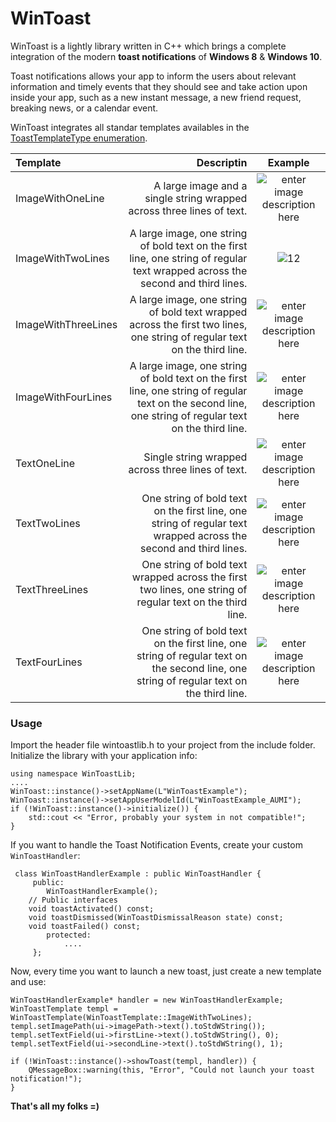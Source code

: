 WinToast
===================

WinToast is a lightly library written in C++ which brings a complete integration of the modern **toast notifications** of **Windows 8** &  **Windows 10**. 

Toast notifications allows your app to inform the users about relevant information and timely events that they should see and take action upon inside your app, such as a new instant message, a new friend request, breaking news, or a calendar event. 

WinToast integrates all standar templates availables in the [ToastTemplateType enumeration](https://msdn.microsoft.com/en-us/library/windows/apps/br208660.aspx).

| Template     | Descriptin | Example   |
| :------- | ----: | :---: |
| ImageWithOneLine | A large image and a single string wrapped across three lines of text. |  ![enter image description here](https://i-msdn.sec.s-msft.com/dynimg/IC601606.png)   |
| ImageWithTwoLines   | A large image, one string of bold text on the first line, one string of regular text wrapped across the second and third lines.   |  ![12](https://i-msdn.sec.s-msft.com/dynimg/IC601607.png)   |
| ImageWithThreeLines | A large image, one string of bold text wrapped across the first two lines, one string of regular text on the third line. | ![enter image description here](https://i-msdn.sec.s-msft.com/dynimg/IC601608.png) |
| ImageWithFourLines |    A large image, one string of bold text on the first line, one string of regular text on the second line, one string of regular text on the third line.     | ![enter image description here](https://i-msdn.sec.s-msft.com/dynimg/IC601609.png)  |
| TextOneLine | Single string wrapped across three lines of text. | ![enter image description here](https://i-msdn.sec.s-msft.com/dynimg/IC601602.png)|
| TextTwoLines   | One string of bold text on the first line, one string of regular text wrapped across the second and third lines.   |  ![enter image description here](https://i-msdn.sec.s-msft.com/dynimg/IC601603.png) |
| TextThreeLines | One string of bold text wrapped across the first two lines, one string of regular text on the third line. | ![enter image description here](https://i-msdn.sec.s-msft.com/dynimg/IC601604.png)|
| TextFourLines |   One string of bold text on the first line, one string of regular text on the second line, one string of regular text on the third line.     | ![enter image description here](https://i-msdn.sec.s-msft.com/dynimg/IC601605.png) |


### Usage

Import the header file wintoastlib.h to your project from the include folder. Initialize the library with your application info:
        
    using namespace WinToastLib;
    ....
    WinToast::instance()->setAppName(L"WinToastExample");
    WinToast::instance()->setAppUserModelId(L"WinToastExample_AUMI");
    if (!WinToast::instance()->initialize()) {
     	std::cout << "Error, probably your system in not compatible!";
    }
    
If you want to handle the Toast Notification Events, create your custom `WinToastHandler`:

     class WinToastHandlerExample : public WinToastHandler {
         public:
        	WinToastHandlerExample(); 
		// Public interfaces
		void toastActivated() const;
		void toastDismissed(WinToastDismissalReason state) const;
		void toastFailed() const;
            protected:
            	....
         };
         
Now, every time you want to launch a new toast, just create a new template and use:

    WinToastHandlerExample* handler = new WinToastHandlerExample;
    WinToastTemplate templ = WinToastTemplate(WinToastTemplate::ImageWithTwoLines);
    templ.setImagePath(ui->imagePath->text().toStdWString());
    templ.setTextField(ui->firstLine->text().toStdWString(), 0);
    templ.setTextField(ui->secondLine->text().toStdWString(), 1);
    
    if (!WinToast::instance()->showToast(templ, handler)) {
        QMessageBox::warning(this, "Error", "Could not launch your toast notification!");
    }
    
**That's all my folks =)**




